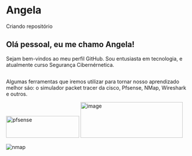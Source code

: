 # Angela
Criando repositório
## Olá pessoal, eu  me chamo Angela!
Sejam bem-vindos ao meu perfil GitHub.
Sou entusiasta em tecnologia, e atualmente curso Segurança Cibernérnetica.

##
Algumas ferramentas que iremos  utilizar para tornar nosso aprendizado melhor sáo: o simulador packet tracer da cisco, Pfsense, NMap, Wireshark e outros.

<img width="200" height="60" alt="pfsense" src="https://github.com/user-attachments/assets/70496762-fe77-49a0-8a96-1cfc2d2bcfc6" />


<img width="280" height="98" alt="image" src="https://github.com/user-attachments/assets/67c25c88-b44f-45c6-8aa9-4e1d4275a299" />

![nmap](https://github.com/user-attachments/assets/cd7d814b-01a8-4572-bcef-30ffeb951f72)

